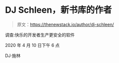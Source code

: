 # DJ Schleen，新书库的作者

> 原文：<https://thenewstack.io/author/dj-schleen/>

调查:快乐的开发者生产更安全的软件

2020 年 4 月 10 日下午 6 点

DJ·施林